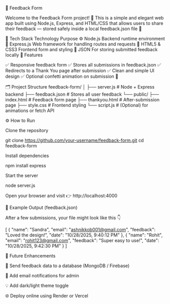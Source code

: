 💬 Feedback Form

Welcome to the Feedback Form project! 🌟
This is a simple and elegant web app built using Node.js, Express, and HTML/CSS that allows users to share their feedback — stored safely inside a local feedback.json file 📝

🧱 Tech Stack
Technology	Purpose
⚙️ Node.js	Backend runtime environment
🚀 Express.js	Web framework for handling routes and requests
🎨 HTML5 & CSS3	Frontend form and styling
💾 JSON	For storing submitted feedback locally
🌈 Features

✅ Responsive feedback form
✅ Stores all submissions in feedback.json
✅ Redirects to a Thank You page after submission
✅ Clean and simple UI design
✅ Optional confetti animation on submission 🎉

🗂️ Project Structure
feedback-form/
│
├── server.js           # Node + Express backend
├── feedback.json       # Stores all user feedback
└── public/
    ├── index.html      # Feedback form page
    ├── thankyou.html   # After-submission page
    ├── style.css       # Frontend styling
    └── script.js       # (Optional) for animations or fetch API

⚙️ How to Run

Clone the repository

git clone https://github.com/your-username/feedback-form.git
cd feedback-form


Install dependencies

npm install express


Start the server

node server.js


Open your browser and visit 👉
http://localhost:4000

🧾 Example Output (feedback.json)

After a few submissions, your file might look like this 👇

[
  {
    "name": "Sandra",
    "email": "ashnikkob001@gmail.com",
    "feedback": "Loved the design!",
    "date": "10/28/2025, 9:40:12 PM"
  },
  {
    "name": "Rohit",
    "email": "rohit123@gmail.com",
    "feedback": "Super easy to use!",
    "date": "10/28/2025, 9:42:30 PM"
  }
]

🌟 Future Enhancements

📨 Send feedback data to a database (MongoDB / Firebase)

📧 Add email notifications for admin

💡 Add dark/light theme toggle

🌐 Deploy online using Render or Vercel
